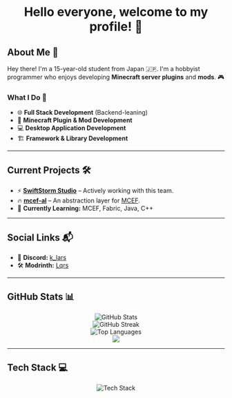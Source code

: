 <h1 align="center">Hello everyone, welcome to my profile! 👋</h1>

<h2>About Me 📘</h2>
<p>Hey there! I'm a 15-year-old student from Japan 🇯🇵. I'm a hobbyist programmer who enjoys developing <strong>Minecraft server plugins</strong> and <strong>mods</strong>. 🎮</p>

<h3>What I Do 🚀</h3>
<ul>
  <li>🌐 <strong>Full Stack Development</strong> (Backend-leaning)</li>
  <li>🧩 <strong>Minecraft Plugin & Mod Development</strong></li>
  <li>💻 <strong>Desktop Application Development</strong></li>
  <li>🏗️ <strong>Framework & Library Development</strong></li>
</ul>

---

<h2>Current Projects 🛠️</h2>
<ul>
  <li>⚡ <strong><a href="https://github.com/SwiftStorm-Studio">SwiftStorm Studio</a></strong> – Actively working with this team.</li>
  <li>🔥 <strong><a href="https://github.com/K-Lqrs/mcef-al">mcef-al</a></strong> – An abstraction layer for <a href="https://github.com/CCBlueX/mcef">MCEF</a>.</li>
  <li>🌱 <strong>Currently Learning:</strong> MCEF, Fabric, Java, C++</li>
</ul>

---

<h2>Social Links 📬</h2>
<ul>
  <li>💬 <strong>Discord:</strong> <a href="https://discordapp.com/users/959721106816770088">k_lars</a></li>
  <li>🛠️ <strong>Modrinth:</strong> <a href="https://modrinth.com/user/Lqrs">Lqrs</a></li>
</ul>

---

<h2>GitHub Stats 📊</h2>
<div align="center">
  <img src="https://github-readme-stats.vercel.app/api?username=K-Lqrs&show_icons=true&hide_border=true&theme=radical" alt="GitHub Stats"/>
  <br/>
  <img src="https://github-readme-streak-stats.herokuapp.com/?user=K-Lqrs&theme=radical&hide_border=true" alt="GitHub Streak"/>
  <br/>
  <img src="https://github-readme-stats.vercel.app/api/top-langs/?username=K-Lqrs&layout=compact&langs_count=10&show_icons=true&hide_border=true&theme=radical" alt="Top Languages"/>
  <br/>
  <img src="https://github-readme-activity-graph.vercel.app/graph?username=K-Lqrs&theme=radical"/>
</div>

---

<h2>Tech Stack 💻</h2>
<p align="center">
  <img src="https://skillicons.dev/icons?i=java,kotlin,cpp,ts,gradle,html,css,js,git&theme=dark" alt="Tech Stack"/>
</p>

